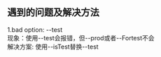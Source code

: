 ## 遇到的问题及解决方法
1.bad option: --test<br>
现象：使用--test会报错，但--prod或者--Fortest不会<br>
解决方案: 使用--isTest替换--test
